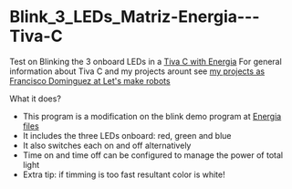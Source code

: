 # Blink_3_LEDs_Matriz-Energia---Tiva-C
Test on Blinking the 3 onboard LEDs in a [Tiva C with Energia](http://energia.nu/pin-maps/guide_tm4c123launchpad/)
For general information about Tiva C and my projects arount see [my projects as Francisco Dominguez at Let's make robots](http://letsmakerobots.com/user/21415/pages)

What it does?
  * This program is a modification on the blink demo program at [Energia files](http://www.ti.com/tool/sw-ek-tm4c123gxl)
  * It includes the three LEDs onboard: red, green and blue
  * It also switches each on and off alternatively
  * Time on and time off can be configured to manage the power of total light
  * Extra tip: if timming is too fast resultant color is white!
